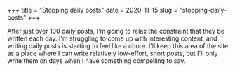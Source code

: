 +++
title = "Stopping daily posts"
date = 2020-11-15
slug = "stopping-daily-posts"
+++

After just over 100 daily posts, I'm going to relax the constraint that they be written each day.
I'm struggling to come up with interesting content, and writing daily posts is starting to feel like a chore.
I'll keep this area of the site as a place where I can write relatively low-effort, short posts, but I'll
only write them on days when I have something compelling to say.
